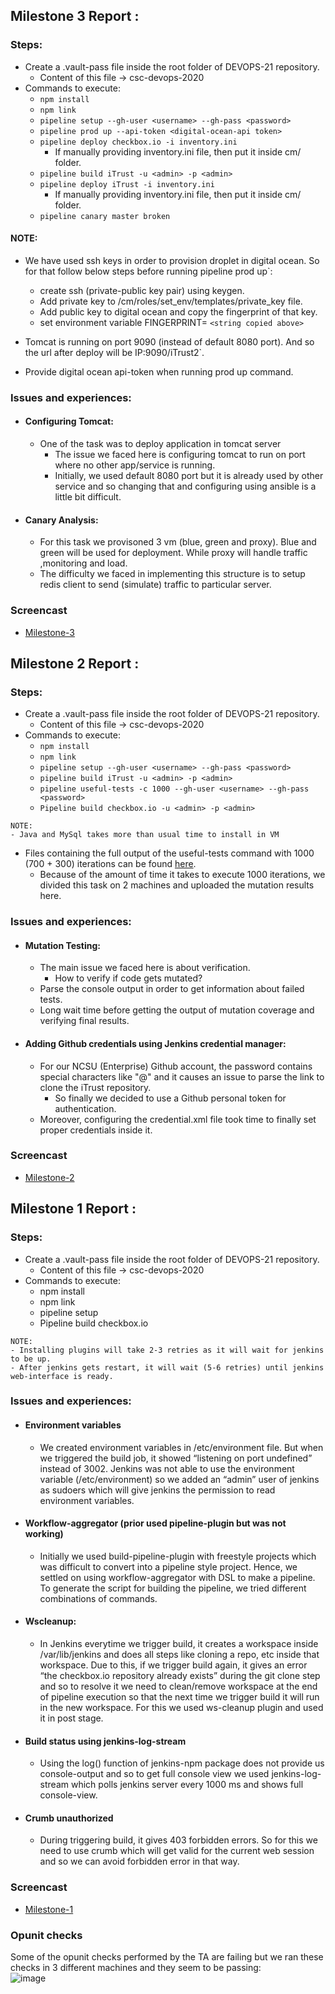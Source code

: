 ## Milestone 3 Report :

### Steps:
 - Create a .vault-pass file inside the root folder of DEVOPS-21 repository.
   - Content of this file -> csc-devops-2020
 - Commands to execute: 
    - `npm install`
    - `npm link`
    - `pipeline setup --gh-user <username> --gh-pass <password>`
    - `pipeline prod up --api-token <digital-ocean-api token>`
    - `pipeline deploy checkbox.io -i inventory.ini`
       - If manually providing inventory.ini file, then put it inside cm/ folder.
    - `pipeline build iTrust -u <admin> -p <admin>`
     - `pipeline deploy iTrust -i inventory.ini`
       - If manually providing inventory.ini file, then put it inside cm/ folder.
    - `pipeline canary master broken`
    
 #### NOTE: 
- We have used ssh keys in order to provision droplet in digital ocean. So for that follow below steps before running pipeline prod up`: <br>
    - create ssh (private-public key pair) using keygen. <br>
    - Add private key to /cm/roles/set_env/templates/private_key file. <br>
    - Add public key to digital ocean and copy the fingerprint of that key.  <br>
    - set environment variable FINGERPRINT= `<string copied above>`
 
- Tomcat is running on port 9090 (instead of default 8080 port). And so the url after deploy will be IP:9090/iTrust2`.
- Provide digital ocean api-token when running prod up command.

### Issues and experiences:

 - #### Configuring Tomcat:
    - One of the task was to deploy application in tomcat server
        - The issue we faced here is configuring tomcat to run on port where no other app/service is running. 
        - Initially, we used default 8080 port but it is already used by other service and so changing that and configuring using ansible is a little bit difficult.
        
 - #### Canary Analysis:
    - For this task we provisoned 3 vm (blue, green and proxy). Blue and green will be used for deployment. While proxy will handle traffic ,monitoring and load.
    - The difficulty we faced in implementing this structure is to setup redis client to send (simulate) traffic to particular server.
   
### Screencast
 - [Milestone-3](https://drive.google.com/file/d/1L7z5gJICKZ6CGDCb7l2RymGaHFpu5PTI/view?usp=sharing)
 

## Milestone 2 Report :

### Steps:
 - Create a .vault-pass file inside the root folder of DEVOPS-21 repository.
   - Content of this file -> csc-devops-2020
 - Commands to execute: 
    - `npm install`
    - `npm link`
    - `pipeline setup --gh-user <username> --gh-pass <password>`
    - `pipeline build iTrust -u <admin> -p <admin>`
    - `pipeline useful-tests -c 1000 --gh-user <username> --gh-pass <password>`
    - `Pipeline build checkbox.io -u <admin> -p <admin>`

`NOTE:` <br>
 `- Java and MySql takes more than usual time to install in VM` <br>

 - Files containing the full output of the useful-tests command with 1000 (700 + 300) iterations can be found [here](https://github.ncsu.edu/cscdevops-spring2021/DEVOPS-21/tree/master/fuzzing_output).
    - Because of the amount of time it takes to execute 1000 iterations, we divided this task on 2 machines and uploaded the mutation results here.

### Issues and experiences:

 - #### Mutation Testing:
    - The main issue we faced here is about verification.
        - How to verify if code gets mutated?
    - Parse the console output in order to get information about failed tests.
    - Long wait time before getting the output of mutation coverage and verifying final results.
    
 - #### Adding Github credentials using Jenkins credential manager:
    - For our NCSU (Enterprise) Github account, the password contains special characters like "@" and it causes an issue to parse the link to clone the iTrust repository.
        - So finally we decided to use a Github personal token for authentication.
    - Moreover, configuring the credential.xml file took time to finally set proper credentials inside it.
   
### Screencast
 - [Milestone-2](https://youtu.be/Qw9UUdbGImw)
 
 
## Milestone 1 Report :

### Steps:
 - Create a .vault-pass file inside the root folder of DEVOPS-21 repository.
   - Content of this file -> csc-devops-2020
 - Commands to execute: 
    - npm install
    - npm link
    - pipeline setup
    - Pipeline build checkbox.io 

 `NOTE:` <br>
 `- Installing plugins will take 2-3 retries as it will wait for jenkins to be up.` <br>
 `- After jenkins gets restart, it will wait (5-6 retries) until jenkins web-interface is ready.`

### Issues and experiences:

 - #### Environment variables
    - We created environment variables in /etc/environment file. But when we triggered the build job, it showed “listening on port undefined” instead of 3002. Jenkins was not able to use the environment variable (/etc/environment) so we added an “admin” user of jenkins as sudoers which will give jenkins the permission to read environment variables. 

 - #### Workflow-aggregator (prior used pipeline-plugin but was not working)
    - Initially we used build-pipeline-plugin with freestyle projects which was difficult to convert into a pipeline style project.
Hence, we settled on using workflow-aggregator with DSL to make a pipeline. To generate the script for building the pipeline, we tried different combinations of commands.

 - #### Wscleanup:
    - In Jenkins everytime we trigger build, it creates a workspace inside /var/lib/jenkins and does all steps like cloning a repo, etc inside that workspace. Due to this, if we trigger build again, it gives an error “the checkbox.io repository already exists” during the git clone step and so to resolve it we need to clean/remove workspace at the end of pipeline execution so that the next time we trigger build it will run in the new workspace. For this we used ws-cleanup plugin and used it in post stage.

 - #### Build status using jenkins-log-stream
    - Using the log() function of jenkins-npm package does not provide us console-output and so to get full console view we used jenkins-log-stream which polls jenkins server every 1000 ms and shows full console-view.

 - #### Crumb unauthorized
    - During triggering build, it gives 403 forbidden errors. So for this we need to use crumb which will get valid for the current web session and so we can avoid forbidden error in that way.

### Screencast
 - [Milestone-1](https://www.youtube.com/watch?v=KBFULOgKfVI)
 
### Opunit checks
Some of the opunit checks performed by the TA are failing but we ran these checks in 3 different machines and they seem to be passing:  
![image](https://github.ncsu.edu/cscdevops-spring2021/DEVOPS-21/blob/master/opunit_tests.png)
